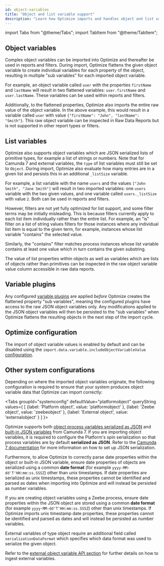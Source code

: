 ```yaml
---
id: object-variables
title: "Object and list variable support"
description: "Learn how Optimize imports and handles object and list variables."
---
```


import Tabs from "@theme/Tabs";
import TabItem from "@theme/TabItem";

## Object variables

Complex object variables can be imported into Optimize and thereafter be used in reports and filters. During import, Optimize flattens the given object variable to create individual variables for each property of the object, resulting in multiple "sub variables" for each imported object variable.

For example, an object variable called `user` with the properties `firstName` and `lastName` will result in two flattened variables: `user.firstName` and `user.lastName`. These variables can be used within reports and filters.

Additionally, to the flattened properties, Optimize also imports the entire raw value of the object variable. In the above example, this would result in a variable called `user` with value `{"firstName": "John", "lastName": "Smith"}`. This raw object variable can be inspected in Raw Data Reports but is not supported in other report types or filters.

## List variables

Optimize also supports object variables which are JSON serialized lists of primitive types, for example a list of strings or numbers. Note that for Camunda 7 and external variables, the `type` of list variables must still be set to `Object`. During import, Optimize also evaluate how many entries are in a given list and persists this in an additional `_listSize` variable.

For example, a list variable with the name `users` and the values `["John Smith", "Jane Smith"]` will result in two imported variables: one `users` variable with the two given values, and one variable called `users._listSize` with value `2`. Both can be used in reports and filters.

However, filters are not yet fully optimized for list support, and some filter terms may be initially misleading. This is because filters currently apply to each list item individually rather than the entire list. For example, an "is" filter on a list of string values filters for those instances where any individual list item is equal to the given term, for example, instances whose list variable "contains" the selected value.

Similarly, the "contains" filter matches process instances whose list variable contains at least one value which in turn contains the given substring.

The value of list properties within objects as well as variables which are lists of objects rather than primitives can be inspected in the raw object variable value column accessible in raw data reports.

## Variable plugins

Any configured [variable plugins](../../plugins/variable-import-plugin) are applied _before_ Optimize creates the flattened property "sub variables", meaning the configured plugins have access to the raw JSON object variables only. Any modifications applied to the JSON object variables will then be persisted to the "sub variables" when Optimize flattens the resulting objects in the next step of the import cycle.

## Optimize configuration

The import of object variable values is enabled by default and can be disabled using the `import.data.variable.includeObjectVariableValue` [configuration](./system-configuration-platform-7.md).

## Other system configurations

Depending on where the imported object variables originate, the following configuration is required to ensure that your system produces object variable data that Optimize can import correctly:

<Tabs groupId="systemconfig" defaultValue="platformobject" queryString values={
[
{label: 'Platform object', value: 'platformobject' },
{label: 'Zeebe object', value: 'zeebeobject' },
{label: 'External object', value: 'externalobject' }
]
}>

<TabItem value='platformobject'>

Optimize supports both [object process variables serialized as JSON](https://docs.camunda.org/manual/latest/user-guide/data-formats/json/#serializing-process-variables) and [built-in JSON variables](https://docs.camunda.org/manual/latest/user-guide/data-formats/json/#native-json-variable-value) from Camunda 7. If you are importing object variables, it is required to configure the Platform's spin serialization so that process variables are by default **serialized as JSON**. Refer to the [Camunda 7 documentation](https://docs.camunda.org/manual/latest/user-guide/data-formats/json/#serializing-process-variables) for more information on how to set up JSON serialization.

Furthermore, to allow Optimize to correctly parse date properties within the object or built-in JSON variable, ensure date properties of objects are serialized using a common **date format** (for example `yyyy-MM-dd'T'HH:mm:ss.SSSZ`) other than unix timestamps. If date properties are serialized as unix timestamps, these properties cannot be identified and parsed as dates when importing into Optimize and will instead be persisted as number variables.

</TabItem>

<TabItem value='zeebeobject'>

If you are creating object variables using a Zeebe process, ensure date properties within the JSON object are stored using a common **date format** (for example `yyyy-MM-dd'T'HH:mm:ss.SSSZ`) other than unix timestamps. If Optimize imports unix timestamp date properties, these properties cannot be identified and parsed as dates and will instead be persisted as number variables.

</TabItem>

<TabItem value='externalobject'>

External variables of type object require an additional field called `serializationDataFormat` which specifies which data format was used to serialize the given object.

Refer to the [external object variable API section](../../../apis-tools/optimize-api/external-variable-ingestion.md) for further details on how to ingest external variables.

</TabItem>
</Tabs>

